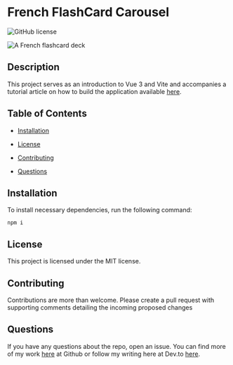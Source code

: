 # French FlashCard Carousel
![GitHub license](https://img.shields.io/badge/license-MIT-blue.svg)

![A French flashcard deck](https://dev-to-uploads.s3.amazonaws.com/uploads/articles/b90igvpzvdxsr8nzikwj.gif)

## Description

This project serves as an introduction to Vue 3 and Vite and accompanies a tutorial article on how to build the application available [here](https://dev.to/menilek).

## Table of Contents 

* [Installation](#installation)

* [License](#license)

* [Contributing](#contributing)

* [Questions](#questions)

## Installation

To install necessary dependencies, run the following command:
```
npm i
```
## License

This project is licensed under the MIT license.

## Contributing

Contributions are more than welcome. Please create a pull request with supporting comments detailing the incoming proposed changes


## Questions

If you have any questions about the repo, open an issue. You can find more of my work [here](https://github.com/Menilek/) at Github or follow my writing here at Dev.to [here](https://dev.to/menilek).

